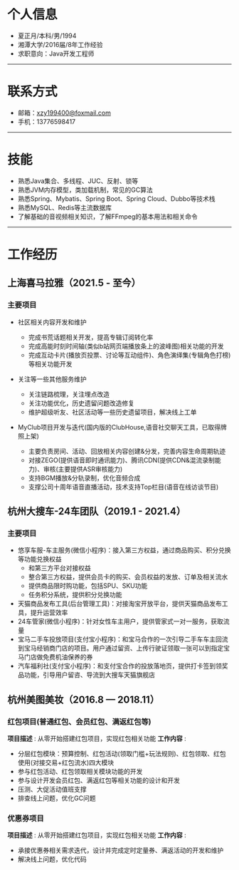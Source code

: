 # 个人信息
- 夏正月/本科/男/1994 
- 湘潭大学/2016届/8年工作经验
- 求职意向：Java开发工程师

---

# 联系方式
- 邮箱：xzy199400@foxmail.com
- 手机：13776598417

---

# 技能
- 熟悉Java集合、多线程、JUC、反射、锁等
- 熟悉JVM内存模型，类加载机制，常见的GC算法
- 熟悉Spring、Mybatis、Spring Boot、Spring Cloud、Dubbo等技术栈
- 熟悉MySQL、Redis等主流数据库
- 了解基础的音视频相关知识，了解FFmpeg的基本用法和相关命令

---

# 工作经历

## 上海喜马拉雅（2021.5 - 至今）

### 主要项目
+ 社区相关内容开发和维护
  + 完成书荒话题相关开发，提高专辑订阅转化率
  + 完成高能时刻时间轴(类似b站网页端播放条上的波峰图)相关功能的开发
  + 完成互动卡片(播放页投票、讨论等互动组件)、角色演绎集(专辑角色打榜)等相关功能开发
+ 关注等一些其他服务维护
  + 关注链路梳理，关注埋点改造
  + 关注功能优化，历史遗留问题改造修复
  + 维护超级听友、社区活动等一些历史遗留项目，解决线上工单

+ MyClub项目开发与迭代(国内版的ClubHouse,语音社交聊天工具，已取得牌照上架)
  + 主要负责房间、活动、回放相关内容创建&分发，完善内容生命周期轨迹
  + 对接ZEGO(提供语音即时通讯能力)、腾讯CDN(提供CDN&混流录制能力)、审核(主要提供ASR审核能力)
  + 支持BGM播放&分轨录制，优化音频合成
  + 支撑公司十周年语音直播活动，技术支持Top栏目(语音在线访谈节目)


## 杭州大搜车-24车团队（2019.1 - 2021.4）

### 主要项目

+ 悠享车服-车主服务(微信小程序)：接入第三方权益，通过商品购买、积分兑换等功能兑换权益
  + 和第三方平台对接权益
  + 整合第三方权益，提供会员卡的购买、会员权益的发放、订单及相关流水
  + 提供商品限时购功能，包括SPU、SKU功能
  + 任务积分系统，提供积分兑换功能
+ 天猫商品发布工具(后台管理工具)：对接淘宝开放平台，提供天猫商品发布工具，提升运营效率
+ 24车管家(微信小程序)：针对女性车主用户，提供管家式一对一服务，获取流量
+ 宝马二手车投放项目(支付宝小程序)：和宝马合作的一次引导二手车车主回流到宝马经销商门店的项目。用户通过留资、上传行驶证领取一张可以到指定宝马门店做免费机油保养的券
+ 汽车福利社(支付宝小程序)：和支付宝合作的投放落地页，提供打卡签到领奖品功能，引导用户留咨、导流到大搜车天猫旗舰店


## 杭州美图美妆（2016.8 — 2018.11）

### 红包项目(普通红包、会员红包、满返红包等)

**项目描述** : 从零开始搭建红包项目，实现红包相关功能
**工作内容** :

+ 分层红包模块：预算控制、红包活动(领取门槛+玩法规则)、红包领取、红包使用(对接交易+红包流水)四大模块
+ 参与红包活动、红包领取相关模块功能的开发
+ 参与设计开发会员红包、满返红包等相关功能的设计和开发
+ 压测、大促活动值班支撑
+ 排查线上问题，优化GC问题

### 优惠券项目

**项目描述** : 从零开始搭建红包项目，实现红包相关功能
**工作内容** :

+ 承接优惠券相关需求迭代，设计并完成定时定量券、满返活动的开发和维护
+ 解决线上问题，优化代码
